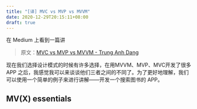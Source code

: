 ```yaml
---
title: "[译] MVC vs MVP vs MVVM"
date: 2020-12-29T20:15:11+08:00
draft: true
---
```


在 Medium 上看到一篇讲 

<!--more-->

> 原文：[MVC vs MVP vs MVVM - Trung Anh Dang](https://levelup.gitconnected.com/mvc-vs-mvp-vs-mvvm-35e0d4b933b4)

现在我们选择设计模式的时候有许多选择，在用MVVM、MVP、MVC开发了很多 APP 之后，我感觉我可以来谈谈他们三者之间的不同了。为了更好地理解，我们可以使用一个简单的例子来进行讲解——开发一个搜索图书的 APP。

## MV(X) essentials



